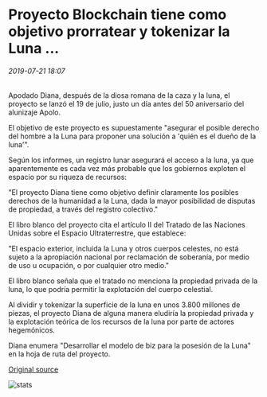 # Proyecto Blockchain tiene como objetivo prorratear y tokenizar la Luna ...

###### 2019-07-21 18:07

Apodado Diana, después de la diosa romana de la caza y la luna, el proyecto se lanzó el 19 de julio, justo un día antes del 50 aniversario del alunizaje Apolo.

El objetivo de este proyecto es supuestamente "asegurar el posible derecho del hombre a la Luna para proponer una solución a 'quién es el dueño de la luna'".

Según los informes, un registro lunar asegurará el acceso a la luna, ya que aparentemente es cada vez más probable que los gobiernos exploten el espacio por su riqueza de recursos:

"El proyecto Diana tiene como objetivo definir claramente los posibles derechos de la humanidad a la Luna, dada la mayor posibilidad de disputas de propiedad, a través del registro colectivo."

El libro blanco del proyecto cita el artículo II del Tratado de las Naciones Unidas sobre el Espacio Ultraterrestre, que establece:

"El espacio exterior, incluida la Luna y otros cuerpos celestes, no está sujeto a la apropiación nacional por reclamación de soberanía, por medio de uso u ocupación, o por cualquier otro medio."

El libro blanco señala que el tratado no menciona la propiedad privada de la luna, lo que podría permitir la explotación del cuerpo celestial.

Al dividir y tokenizar la superficie de la luna en unos 3.800 millones de piezas, el proyecto Diana de alguna manera eludiría la propiedad privada y la explotación teórica de los recursos de la luna por parte de actores hegemónicos.

Diana enumera "Desarrollar el modelo de biz para la posesión de la Luna" en la hoja de ruta del proyecto.

[Original source](https://cointelegraph.com/news/blockchain-project-aims-to-apportion-and-tokenize-the-moon)

![stats](https://c.statcounter.com/11760860/0/a89fa40b/1/ "stats")